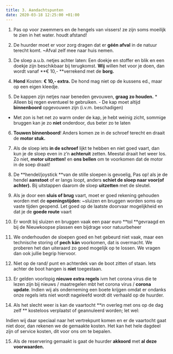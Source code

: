 ```yaml
---
title: 3. Aandachtspunten
date: 2020-03-18 12:25:00 +01:00
---
```


1) Pas op voor zwemmers en de hengels van vissers! ze zijn soms moeilijk te zien in het water. houdt afstand! 

2) De huurder moet er voor zorg dragen dat er **géén afval** in de natuur terecht komt.  ~Afval zelf mee naar huis nemen.

3) De sloep a.u.b. netjes achter laten: Een doekje en stoffer en blik en een doekje zijn beschikbaar bij terugkomst.  **Wij** willen het voor je doen,  dan wordt  vanaf **€ 10,- **verrekend met de **borg.**

4) **Hond** Kosten: **€ 10,- extra.** De hond mag niet op de kussens ed., maar op een eigen kleedje. 

5) De kappen zijn netjes naar beneden gevouwen, **graag zo houden.**  * Alleen bij regen eventueel te gebruiken. - De kap moet altijd **binnenboord** opgevouwen zijn (i.v.m. beschadigen)

 *  Met zon is het net zo warm onder de kap,  je hebt weinig zicht,  sommige bruggen kan je zo **niet** onderdoor, dus beter zo te laten

6) **Touwen binnenboord**! Anders komen ze in de schroef terecht en draait de **motor stuk.**

7) Als de sloep iets **in de schroef** lijkt te hebben en niet goed vaart, dan kun je de sloep even in z’n **achteruit** zetten. Meestal draait het weer los. Zo niet, **motor uitzetten!** en **ons bellen** om te voorkomen dat de motor in de soep draait!

8) De **hendel/joystick **van de stille sloepen is gevoelig, Pas op! als je de hendel **aanstoot** of er langs loopt, anders **schiet de sloep naar voor(of achter).**
Bij uitstappen daarom de sloep **uitzetten** met de sleutel.

9) Als je door een **sluis of brug** vaart, moet er goed rekening gehouden worden met de **openingstijden**:   ~sluizen en bruggen worden soms op vaste tijden geopend. Let goed op de laatste doorvaar mogelijkheid en dat je de **goede route** vaart

10) Er wordt  bij sluizen en bruggen vaak een paar euro **tol **gevraagd en bij de Nieuwkoopse plassen een bijdrage voor natuurbeheer

11) We onderhouden de sloepen goed en het gebeurd niet vaak, maar een technische storing of **pech** **kán** voorkomen, dat is overmacht. We proberen het dan uiteraard zo goed mogelijk op te lossen. We vragen dan ook jullie begrip hiervoor. 

12) Niet op de rand/ punt en achterdek van de boot zitten of staan. Iets achter de boot hangen is **niet** toegestaan.

13) Er gelden voorlopig **nieuwe extra regels** ivm het corona virus die te lezen zijn bij nieuws / maatregelen mbt het corona virus / **corona update**. Indien wij als onderneming een boete krijgen omdat er ondanks onze regels iets niet wordt nageleefd wordt dit verhaald op de huurder.

14) Als het slecht weer is kan de vaartocht **in overleg met ons op de dag zelf ** kosteloos verplaatst of geannuleerd worden; 
let wel:

Indien wij daar speciaal naar het vertrekpunt komen en er de vaartocht gaat niet door, dan rekenen we de gemaakte kosten. Het kan het hele dagdeel zijn of service kosten, dit voor ons om te bepalen.

15) Als de reservering gemaakt is gaat de huurder **akkoord** met **al deze voorwaarden.**
